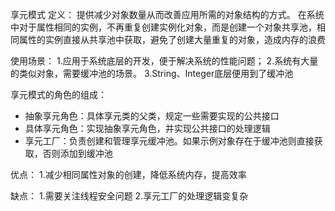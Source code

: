 享元模式
定义：
提供减少对象数量从而改善应用所需的对象结构的方式。
在系统中对于属性相同的实例，不再重复创建实例化对象，而是创建一个对象共享池，相同属性的实例直接从共享池中获取，避免了创建大量重复的对象，造成内存的浪费

使用场景：
1.应用于系统底层的开发，便于解决系统的性能问题；
2.系统有大量的类似对象，需要缓冲池的场景。
3.String、Integer底层便用到了缓冲池

享元模式的角色的组成：
* 抽象享元角色：具体享元类的父类，规定一些需要实现的公共接口
* 具体享元角色：实现抽象享元角色，并实现公共接口的处理逻辑
* 享元工厂：负责创建和管理享元缓冲池。如果示例对象存在于缓冲池则直接获取，否则添加到缓冲池


优点：
1.减少相同属性对象的创建，降低系统内存，提高效率

缺点：
1.需要关注线程安全问题
2.享元工厂的处理逻辑变复杂

